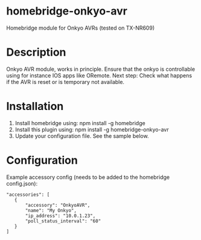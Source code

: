 # homebridge-onkyo-avr
Homebridge module for Onkyo AVRs (tested on TX-NR609)

# Description

Onkyo AVR module, works in principle.
Ensure that the onkyo is controllable using for instance IOS apps like ORemote.
Next step: Check what happens if the AVR is reset or is temporary not available.

# Installation

1. Install homebridge using: npm install -g homebridge
2. Install this plugin using: npm install -g homebridge-onkyo-avr
3. Update your configuration file. See the sample below.

# Configuration

Example accessory config (needs to be added to the homebridge config.json):
 ```
"accessories": [
	{
		"accessory": "OnkyoAVR",
		"name": "My Onkyo",
		"ip_address": "10.0.1.23",
		"poll_status_interval": "60"
	}
]
 ```
